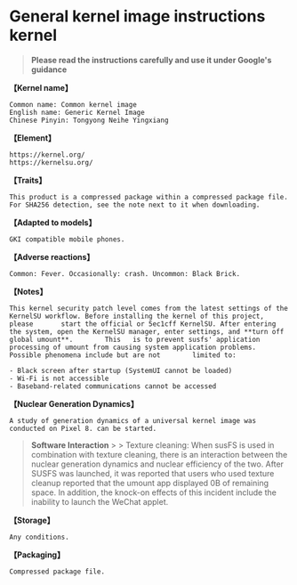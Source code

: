 # General kernel image instructions kernel

> **Please read the instructions carefully and use it under Google's guidance**

**【Kernel name】**

    Common name: Common kernel image
    English name: Generic Kernel Image
    Chinese Pinyin: Tongyong Neihe Yingxiang

**【Element】**

    https://kernel.org/
    https://kernelsu.org/

**【Traits】**

    This product is a compressed package within a compressed package file. For SHA256 detection, see the note next to it when downloading.

**【Adapted to models】**

    GKI compatible mobile phones.

**【Adverse reactions】** 

    Common: Fever. Occasionally: crash. Uncommon: Black Brick. 

**【Notes】**

    This kernel security patch level comes from the latest settings of the KernelSU workflow. Before installing the kernel of this project, please       start the official or 5ec1cff KernelSU. After entering the system, open the KernelSU manager, enter settings, and **turn off global umount**.        This   is to prevent susfs' application processing of umount from causing system application problems. Possible phenomena include but are not        limited to: 
  
    - Black screen after startup (SystemUI cannot be loaded) 
    - Wi-Fi is not accessible
    - Baseband-related communications cannot be accessed

**【Nuclear Generation Dynamics】**

    A study of generation dynamics of a universal kernel image was conducted on Pixel 8. can be started.
> **Software Interaction**
    >
    > Texture cleaning: When susFS is used in combination with texture cleaning, there is an interaction between the nuclear generation dynamics and nuclear efficiency of the two. After SUSFS was launched, it was reported that users who used texture cleanup reported that the umount app displayed 0B of remaining space. In addition, the knock-on effects of this incident include the inability to launch the WeChat applet.

**【Storage】**

    Any conditions.

**【Packaging】**

    Compressed package file.
